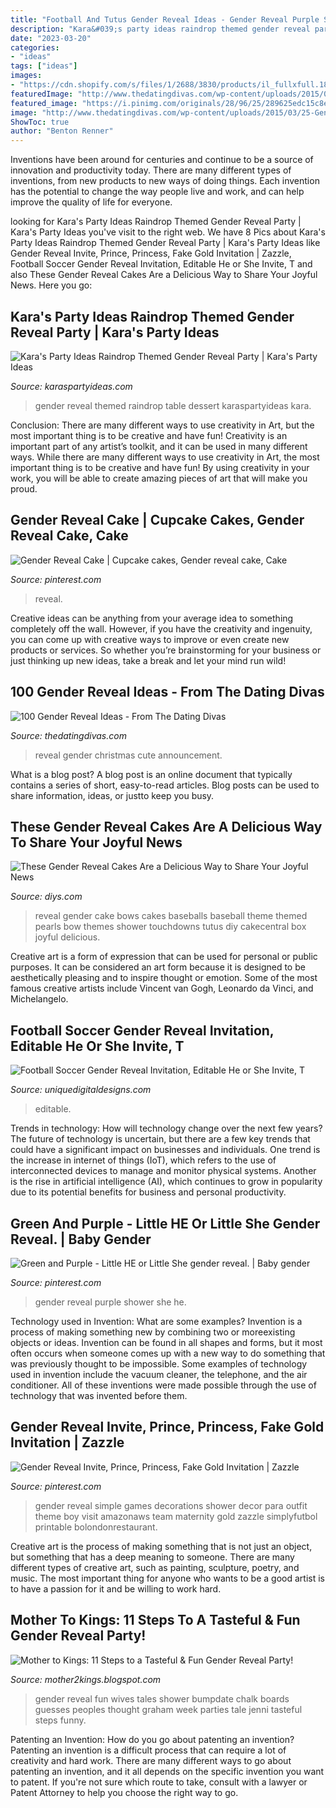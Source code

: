 ```yaml
---
title: "Football And Tutus Gender Reveal Ideas - Gender Reveal Purple Shower She He"
description: "Kara&#039;s party ideas raindrop themed gender reveal party"
date: "2023-03-20"
categories:
- "ideas"
tags: ["ideas"]
images:
- "https://cdn.shopify.com/s/files/1/2688/3830/products/il_fullxfull.1809494332_qp8o.jpg?v=1571720710"
featuredImage: "http://www.thedatingdivas.com/wp-content/uploads/2015/03/25-Gender-Reveal-Ideas-for-Christmas.jpg"
featured_image: "https://i.pinimg.com/originals/28/96/25/289625edc15c8ee194fcefe7398670d1.jpg"
image: "http://www.thedatingdivas.com/wp-content/uploads/2015/03/25-Gender-Reveal-Ideas-for-Christmas.jpg"
ShowToc: true
author: "Benton Renner"
---
```



Inventions have been around for centuries and continue to be a source of innovation and productivity today. There are many different types of inventions, from new products to new ways of doing things. Each invention has the potential to change the way people live and work, and can help improve the quality of life for everyone.

	

		
looking for Kara&#039;s Party Ideas Raindrop Themed Gender Reveal Party | Kara&#039;s Party Ideas you've visit to the right web. We have 8 Pics about Kara&#039;s Party Ideas Raindrop Themed Gender Reveal Party | Kara&#039;s Party Ideas like Gender Reveal Invite, Prince, Princess, Fake Gold Invitation | Zazzle, Football Soccer Gender Reveal Invitation, Editable He or She Invite, T and also These Gender Reveal Cakes Are a Delicious Way to Share Your Joyful News. Here you go:
		
    
## Kara&#039;s Party Ideas Raindrop Themed Gender Reveal Party | Kara&#039;s Party Ideas

<img loading=lazy src="http://karaspartyideas.com/wp-content/uploads/2018/06/Raindrop-Themed-Gender-Reveal-Party-via-Karas-Party-Ideas-KarasPartyIdeas.com2_.jpg" onerror="this.onerror=null;this.src='https://tse2.mm.bing.net/th?id=OIP.E8zeIUpf6Kmb_My_1QLyYQHaFF&amp;pid=15.1';" alt="Kara&#039;s Party Ideas Raindrop Themed Gender Reveal Party | Kara&#039;s Party Ideas">

_Source: karaspartyideas.com_

>gender reveal themed raindrop table dessert karaspartyideas kara. 

	

Conclusion: There are many different ways to use creativity in Art, but the most important thing is to be creative and have fun!
Creativity is an important part of any artist’s toolkit, and it can be used in many different ways. While there are many different ways to use creativity in Art, the most important thing is to be creative and have fun! By using creativity in your work, you will be able to create amazing pieces of art that will make you proud.

    
## Gender Reveal Cake | Cupcake Cakes, Gender Reveal Cake, Cake

<img loading=lazy src="https://i.pinimg.com/originals/28/96/25/289625edc15c8ee194fcefe7398670d1.jpg" onerror="this.onerror=null;this.src='https://tse4.mm.bing.net/th?id=OIP.wxTFEvTajbvfO2pvg_H-9QHaKU&amp;pid=15.1';" alt="Gender Reveal Cake | Cupcake cakes, Gender reveal cake, Cake">

_Source: pinterest.com_

>reveal. 

	

Creative ideas can be anything from your average idea to something completely off the wall. However, if you have the creativity and ingenuity, you can come up with creative ways to improve or even create new products or services. So whether you’re brainstorming for your business or just thinking up new ideas, take a break and let your mind run wild!

    
## 100 Gender Reveal Ideas - From The Dating Divas

<img loading=lazy src="http://www.thedatingdivas.com/wp-content/uploads/2015/03/25-Gender-Reveal-Ideas-for-Christmas.jpg" onerror="this.onerror=null;this.src='https://tse3.mm.bing.net/th?id=OIP.yjnB0pAZjGnPTNaPsHOpCgHaKu&amp;pid=15.1';" alt="100 Gender Reveal Ideas - From The Dating Divas">

_Source: thedatingdivas.com_

>reveal gender christmas cute announcement. 

	

What is a blog post?
A blog post is an online document that typically contains a series of short, easy-to-read articles. Blog posts can be used to share information, ideas, or justto keep you busy.

    
## These Gender Reveal Cakes Are A Delicious Way To Share Your Joyful News

<img loading=lazy src="https://cdn.diys.com/wp-content/uploads/2016/06/baseballs-or-bows.jpg" onerror="this.onerror=null;this.src='https://tse3.mm.bing.net/th?id=OIP.Jb0anqBMtLs-K2v8D5TUygHaKY&amp;pid=15.1';" alt="These Gender Reveal Cakes Are a Delicious Way to Share Your Joyful News">

_Source: diys.com_

>reveal gender cake bows cakes baseballs baseball theme themed pearls bow themes shower touchdowns tutus diy cakecentral box joyful delicious. 

	

Creative art is a form of expression that can be used for personal or public purposes. It can be considered an art form because it is designed to be aesthetically pleasing and to inspire thought or emotion. Some of the most famous creative artists include Vincent van Gogh, Leonardo da Vinci, and Michelangelo.

    
## Football Soccer Gender Reveal Invitation, Editable He Or She Invite, T

<img loading=lazy src="https://cdn.shopify.com/s/files/1/2688/3830/products/il_fullxfull.1809494332_qp8o.jpg?v=1571720710" onerror="this.onerror=null;this.src='https://tse2.mm.bing.net/th?id=OIP.sTgLcwkliVHgUXhatHaScgHaIQ&amp;pid=15.1';" alt="Football Soccer Gender Reveal Invitation, Editable He or She Invite, T">

_Source: uniquedigitaldesigns.com_

>editable. 

	

Trends in technology: How will technology change over the next few years?
The future of technology is uncertain, but there are a few key trends that could have a significant impact on businesses and individuals. One trend is the increase in internet of things (IoT), which refers to the use of interconnected devices to manage and monitor physical systems. Another is the rise in artificial intelligence (AI), which continues to grow in popularity due to its potential benefits for business and personal productivity.

    
## Green And Purple - Little HE Or Little She Gender Reveal. | Baby Gender

<img loading=lazy src="https://i.pinimg.com/originals/45/0f/ef/450fefc1c8dbe2ad2001289a63dfa12c.jpg" onerror="this.onerror=null;this.src='https://tse2.mm.bing.net/th?id=OIP.WHy6hx6b5I3S5wce9AfDGQHaJ4&amp;pid=15.1';" alt="Green and Purple - Little HE or Little She gender reveal. | Baby gender">

_Source: pinterest.com_

>gender reveal purple shower she he. 

	

Technology used in Invention: What are some examples?
Invention is a process of making something new by combining two or moreexisting objects or ideas. Invention can be found in all shapes and forms, but it most often occurs when someone comes up with a new way to do something that was previously thought to be impossible. 
Some examples of technology used in invention include the vacuum cleaner, the telephone, and the air conditioner. All of these inventions were made possible through the use of technology that was invented before them.

    
## Gender Reveal Invite, Prince, Princess, Fake Gold Invitation | Zazzle

<img loading=lazy src="https://i.pinimg.com/originals/b0/d5/47/b0d547a9e7b082c866e786eeab769ae1.jpg" onerror="this.onerror=null;this.src='https://tse3.mm.bing.net/th?id=OIP.P819wqzmvYZB2zhRsVgquAHaNK&amp;pid=15.1';" alt="Gender Reveal Invite, Prince, Princess, Fake Gold Invitation | Zazzle">

_Source: pinterest.com_

>gender reveal simple games decorations shower decor para outfit theme boy visit amazonaws team maternity gold zazzle simplyfutbol printable bolondonrestaurant. 

	

Creative art is the process of making something that is not just an object, but something that has a deep meaning to someone. There are many different types of creative art, such as painting, sculpture, poetry, and music. The most important thing for anyone who wants to be a good artist is to have a passion for it and be willing to work hard.

    
## Mother To Kings: 11 Steps To A Tasteful &amp; Fun Gender Reveal Party!

<img loading=lazy src="https://1.bp.blogspot.com/-3nAMNsErsjY/UumhvG29-MI/AAAAAAAAAT4/2whT8987Vfk/s1600/photo-9.JPG" onerror="this.onerror=null;this.src='https://tse2.mm.bing.net/th?id=OIP.ek7l826oFzaCObLcmajBWQHaJ4&amp;pid=15.1';" alt="Mother to Kings: 11 Steps to a Tasteful &amp; Fun Gender Reveal Party!">

_Source: mother2kings.blogspot.com_

>gender reveal fun wives tales shower bumpdate chalk boards guesses peoples thought graham week parties tale jenni tasteful steps funny. 

	

Patenting an Invention: How do you go about patenting an invention?
Patenting an invention is a difficult process that can require a lot of creativity and hard work. There are many different ways to go about patenting an invention, and it all depends on the specific invention you want to patent. If you're not sure which route to take, consult with a lawyer or Patent Attorney to help you choose the right way to go.

